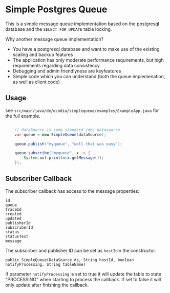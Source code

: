 # Simple Postgres Queue

This is a simple message queue implementation based on the postgresql database and the `SELECT FOR UPDATE`
table locking.

Why another message queue implementation?

* You have a postgresql database and want to make use of the existing scaling and backup features
* The application has only moderate performance requirements, but high requirements regarding data consistency
* Debugging and admin friendlyness are keyfeatures
* Simple code which you can understand (both the queue implemenation, as well as client code)

## Usage

see `src/main/java/de/ecodia/simplequeue/examples/ExampleApp.java` for the full example.

```java

    // dataSource is some standard jdbc datasource
    var queue = new SimpleQueue(dataSource);

    queue.publish("myqueue", "well that was easy");

    queue.subscribe("myqueue", x -> {
        System.out.println(x.getMessage());
    });
```

## Subscriber Callback

The subscriber callback has access to the message properties:

    id
    queue
    traceId
    created
    updated
    publisherId
    subscriberId
    status
    statusText
    message

The subscriber and publisher ID can be set as `hostId`in the constructor.

    public SimpleQueue(DataSource ds, String hostId, boolean notifyProcessing, String tableName)
    
If parameter `notifyProcessing` is set to true it will update the table to state "PROCESSING" when starting
to process the callback. If set to false it will only update after finishing the callback. 
